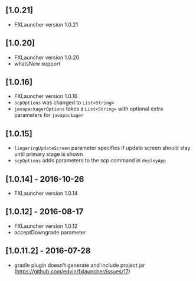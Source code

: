 ## [1.0.21]

- FXLauncher version 1.0.21

## [1.0.20]

- FXLauncher version 1.0.20
- whatsNew support

## [1.0.16]

- FXLauncher version 1.0.16
- `scpOptions` was changed to `List<String>`
- `javapackagerOptions` takes a `List<String>` with optional extra parameters for `javapackager`

## [1.0.15]

- `lingeringUpdateScreen` parameter specifies if update screen should stay until primary stage is shown
- `scpOptions` adds parameters to the scp command in `deployApp`

## [1.0.14] - 2016-10-26

- FXLauncher version 1.0.14

## [1.0.12] - 2016-08-17

- FXLauncher version 1.0.12
- acceptDowngrade parameter

## [1.0.11.2] - 2016-07-28

- gradle plugin doesn't generate and include project jar (https://github.com/edvin/fxlauncher/issues/17)